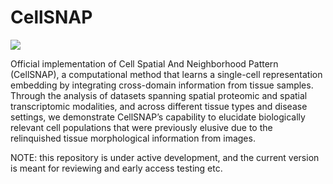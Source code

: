 # CellSNAP

<img src="https://github.com/BokaiZhu/CellSNAP/blob/main/media/figure1_v4.png">

Official implementation of Cell Spatial And Neighborhood Pattern (CellSNAP), a computational method that learns a single-cell representation embedding by integrating cross-domain information from tissue samples.
Through the analysis of datasets spanning spatial proteomic and spatial transcriptomic modalities, and across different tissue types and disease settings, we demonstrate CellSNAP’s capability to elucidate biologically relevant cell populations that were previously elusive due to the relinquished tissue morphological information from images.

NOTE: this repository is under active development, and the current version is meant for reviewing and early access testing etc. 
